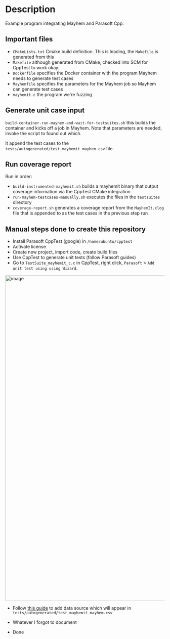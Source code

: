# Description

Example program integrating Mayhem and Parasoft Cpp. 

## Important files

- `CMakeLists.txt` Cmake build definition. This is leading, the `Makefile` is generated from this
- `Makefile` although generated from CMake, checked into SCM for CppTest to work okay.
- `Dockerfile` specifies the Docker container with the program Mayhem needs to generate test cases
- `Mayhemfile` specifies the parameters for the Mayhem job so Mayhem can generate test cases
- `mayhemit.c` the program we're fuzzing

## Generate unit case input
`build-container-run-mayhem-and-wait-for-testsuites.sh` this builds the container and kicks off a job in Mayhem. Note that parameters are needed, invoke the script to found out which.

It append the test cases to the `tests/autogenerated/test_mayhemit_mayhem.csv` file.

## Run coverage report
Run in order:
  - `build-instrumented-mayhemit.sh` builds a mayhemit binary that output coverage information via the CppTest CMake integration
  - `run-mayhem-testcases-manually.sh` executes the files in the `testsuites` directory
  - `coverage-report.sh` generates a coverage report from the `MayhemIt.clog` file that is appended to as the test cases in the previous step run

## Manual steps done to create this repository
- Install Parasoft CppTest (google) in `/home/ubuntu/cpptest`
- Activate license
- Create new project, import code, create build files
- Use CppTest to generate unit tests (follow Parasoft guides)
- Go to `TestSuite_mayhemit_c.c` in CppTest, right click, `Parasoft` > `Add unit test using using Wizard`.
<img width="1030" alt="image" src="https://user-images.githubusercontent.com/726645/219814297-3e4ccc2f-ac9a-4e4c-8f34-91d35a54f77b.png">

- Follow [this guide](https://docs.parasoft.com/display/CPPTESTPROEC20222/Exercise+12+-+Using+Data+Sources+in+Unit+Tests) to add data source which will appear in `tests/autogenerated/test_mayhemit_mayhem.csv`

- Whatever I forgot to document
- Done
